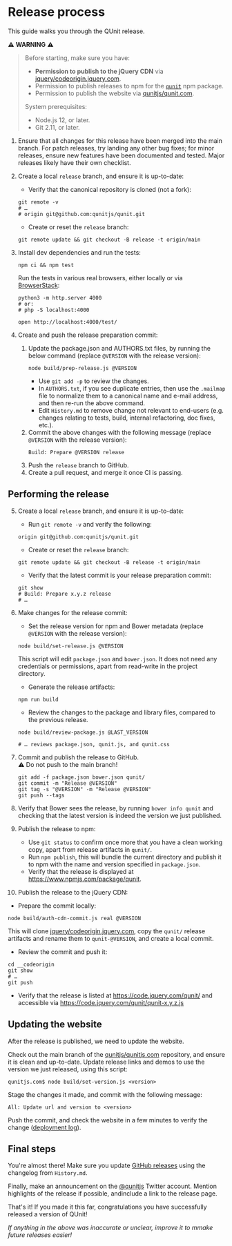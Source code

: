 # Release process

This guide walks you through the QUnit release.

⚠️ **WARNING** ⚠️

> Before starting, make sure you have:
>
> * **Permission to publish to the jQuery CDN** via [jquery/codeorigin.jquery.com](https://github.com/jquery/codeorigin.jquery.com).
> * Permission to publish releases to npm for the [`qunit`](https://www.npmjs.com/package/qunit) npm package.
> * Permission to publish the website via [qunitjs/qunit.com](https://github.com/qunitjs/qunitjs.com).
>
> System prerequisites:
>
> * Node.js 12, or later.
> * Git 2.11, or later.

1. Ensure that all changes for this release have been merged into the main branch. For patch releases, try landing any other bug fixes; for minor releases, ensure new features have been documented and tested. Major releases likely have their own checklist.

2. Create a local  `release` branch, and ensure it is up-to-date:
   * Verify that the canonical repository is cloned (not a fork):
   ```
   git remote -v
   # …
   # origin	git@github.com:qunitjs/qunit.git
   ```
   * Create or reset the `release` branch:
   ```
   git remote update && git checkout -B release -t origin/main
   ```

3. Install dev dependencies and run the tests:
   ```
   npm ci && npm test
   ```
   Run the tests in various real browsers, either locally or via [BrowserStack](https://www.browserstack.com/):
   ```
   python3 -m http.server 4000
   # or:
   # php -S localhost:4000

   open http://localhost:4000/test/
   ```

4. Create and push the release preparation commit:

   1. Update the package.json and AUTHORS.txt files, by running the below command (replace `@VERSION` with the release version):
      ```
      node build/prep-release.js @VERSION
      ```
      * Use `git add -p` to review the changes.
      * In `AUTHORS.txt`, if you see duplicate entries, then use the `.mailmap` file to normalize them to a canonical name and e-mail address, and then re-run the above command.
      * Edit `History.md` to remove change not relevant to end-users (e.g. changes relating to tests, build, internal refactoring, doc fixes, etc.).
   2. Commit the above changes with the following message (replace `@VERSION` with the release version):
      ```
      Build: Prepare @VERSION release
      ```
   3. Push the `release` branch to GitHub.
   4. Create a pull request, and merge it once CI is passing.

## Performing the release

5. Create a local  `release` branch, and ensure it is up-to-date:
   * Run `git remote -v` and verify the following:
   ```
   origin git@github.com:qunitjs/qunit.git
   ```
   * Create or reset the `release` branch:
   ```
   git remote update && git checkout -B release -t origin/main
   ```
   * Verify that the latest commit is your release preparation commit:
   ```
   git show
   # Build: Prepare x.y.z release
   # …
   ```

6. Make changes for the release commit:
   * Set the release version for npm and Bower metadata (replace `@VERSION` with the release version):
   ```
   node build/set-release.js @VERSION
   ```
   This script will edit `package.json` and `bower.json`. It does not need any credentials or permissions, apart from read-write in the project directory.

   * Generate the release artifacts:
   ```
   npm run build
   ```

   * Review the changes to the package and library files, compared to the previous release.
   ```
   node build/review-package.js @LAST_VERSION

   # … reviews package.json, qunit.js, and qunit.css
   ```

7. Commit and publish the release to GitHub.<br>⚠️ Do not push to the main branch!
   ```
   git add -f package.json bower.json qunit/
   git commit -m "Release @VERSION"
   git tag -s "@VERSION" -m "Release @VERSION"
   git push --tags
   ```

8. Verify that Bower sees the release, by running `bower info qunit` and checking that the latest
   version is indeed the version we just published.

9. Publish the release to npm:
   * Use `git status` to confirm once more that you have a clean working copy, apart from release artifacts in `qunit/`.
   * Run `npm publish`, this will bundle the current directory and publish it to npm with the name and version specified in `package.json`.
   * Verify that the release is displayed at <https://www.npmjs.com/package/qunit>.

10. Publish the release to the jQuery CDN:
   * Prepare the commit locally:
   ```
   node build/auth-cdn-commit.js real @VERSION
   ```
   This will clone [jquery/codeorigin.jquery.com](https://github.com/jquery/codeorigin.jquery.com), copy the `qunit/` release artifacts and rename them to `qunit-@VERSION`, and create a local commit.
   * Review the commit and push it:
   ```
   cd __codeorigin
   git show
   # …
   git push
   ```
   * Verify that the release is listed at <https://code.jquery.com/qunit/> and accessible via <https://code.jquery.com/qunit/qunit-x.y.z.js>

## Updating the website

After the release is published, we need to update the website.

Check out the main branch of the [qunitjs/qunitjs.com](https://github.com/qunitjs/qunitjs.com) repository, and ensure it is clean and up-to-date. Update release links and demos to use the version we just released, using this script:

```
qunitjs.com$ node build/set-version.js <version>
```

Stage the changes it made, and commit with the following message:

```
All: Update url and version to <version>
```

Push the commit, and check the website in a few minutes to verify the change ([deployment log](https://github.com/qunitjs/qunitjs.com/deployments/activity_log?environment=github-pages)).

## Final steps

You're almost there! Make sure you update [GitHub releases](https://github.com/qunitjs/qunit/releases) using the changelog from `History.md`.

Finally, make an announcement on the [@qunitjs](https://twitter.com/qunitjs) Twitter account. Mention highlights of the release if possible, andinclude a link to the release page.

That's it! If you made it this far, congratulations you have successfully released a version of QUnit!

_If anything in the above was inaccurate or unclear, improve it to mmake future releases easier!_

